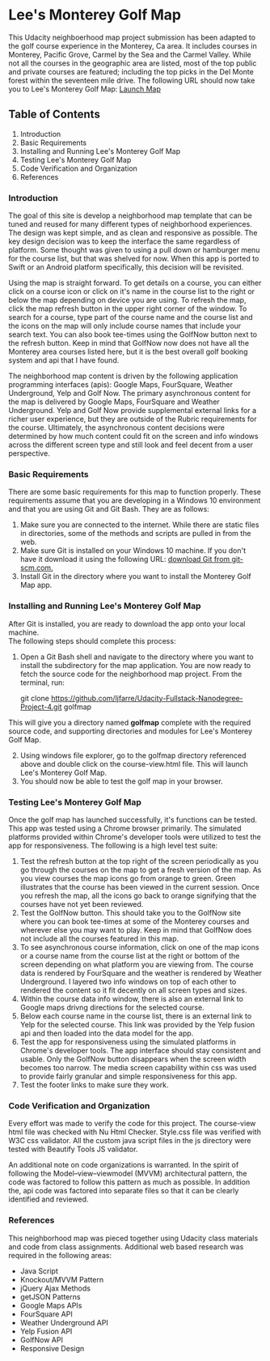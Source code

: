 # Lee's Monterey Golf Map
This Udacity neighboerhood map project submission has been adapted to the golf
course experience in the Monterey, Ca area.  It includes courses in Monterey,
Pacific Grove, Carmel by the Sea and the Carmel Valley.  While not all the
courses in the geographic area are listed, most of the top public and private
courses are featured; including the top picks in the Del Monte forest within
the seventeen mile drive. The following URL should now take you to Lee's Monterey
Golf Map: [Launch Map](https://rawgit.com/ljfarre/Udacity-Fullstack-Nanodegree-Project-4/master/course-view.html)

## Table of Contents
1. Introduction
2. Basic Requirements
3. Installing and Running Lee's Monterey Golf Map
4. Testing Lee's Monterey Golf Map
5. Code Verification and Organization
6. References

### Introduction
The goal of this site is develop a neighborhood map template that can be tuned
and reused for many different types of neighborhood experiences.  The design was
kept simple, and as clean and responsive as possible.  The key design decision
was to keep the interface the same regardless of platform. Some thought was given
to using a pull down or hamburger menu for the course list, but that was shelved
for now.  When this app is ported to Swift or an Android platform specifically,
this decision will be revisited.

Using the map is straight forward. To get details on a course, you can either
click on a course icon or click on it's name in the course list to the right
or below the map depending on device you are using. To refresh the map, click
the map refresh button in the upper right corner of the window. To search for a
course, type part of the course name and the course list and the icons on the map
will only include course names that include your search text. You can also book
tee-times using the GolfNow button next to the refresh button. Keep in mind that
GolfNow now does not have all the Monterey area courses listed here, but it is
the best overall golf booking system and api that I have found.

The neighborhood map content is driven by the following application programming
interfaces (apis): Google Maps, FourSquare, Weather Underground, Yelp and Golf
Now.  The primary asynchronous content for the map is delivered by Google Maps,
FourSquare and Weather Underground.  Yelp and Golf Now provide supplemental
external links for a richer user experience, but they are outside of the Rubric
requirements for the course. Ultimately, the asynchronous content decisions were
determined by how much content could fit on the screen and info windows across
the different screen type and still look and feel decent from a user perspective.

### Basic Requirements
There are some basic requirements for this map to function properly.  These
requirements assume that you are developing in a Windows 10 environment and
that you are using Git and Git Bash.  They are as follows:

1. Make sure you are connected to the internet.  While there are static
files in directories, some of the methods and scripts are pulled in from the
web.
2. Make sure Git is installed on your Windows 10 machine.  If you don't have
it download it using the following URL: [download Git from git-scm.com.](http://git-scm.com/downloads)
3. Install Git in the directory where you want to install the Monterey Golf Map app.

### Installing and Running Lee's Monterey Golf Map
After Git is installed, you are ready to download the app onto your local machine.  
The following steps should complete this process:

1. Open a Git Bash shell and navigate to the directory where you want to install
the subdirectory for the map application.  You are now ready to fetch
the source code for the neighborhood map project. From the
terminal, run:

    git clone https://github.com/ljfarre/Udacity-Fullstack-Nanodegree-Project-4.git golfmap

This will give you a directory named **golfmap** complete with the required source
code, and supporting directories and modules for Lee's Monterey Golf Map.  

2. Using windows file explorer, go to the golfmap directory referenced above and
double click on the course-view.html file.  This will launch Lee's Monterey Golf Map.
3. You should now be able to test the golf map in your browser.

### Testing Lee's Monterey Golf Map
Once the golf map has launched successfully, it's functions can be tested.
This app was tested using a Chrome browser primarily. The simulated platforms
provided within Chrome's developer tools were utilized to test the app for
responsiveness. The following is a high level test suite:

1. Test the refresh button at the top right of the screen periodically as you
go through the courses on the map to get a fresh version of the map.  As you view
courses the map icons go from orange to green.  Green illustrates that the course
has been viewed in the current session.  Once you refresh the map, all the icons
go back to orange signifying that the courses have not yet been reviewed.
2. Test the GolfNow button.  This should take you to the GolfNow site where you
can book tee-times at some of the Monterey courses and wherever else you may
want to play.  Keep in mind that GolfNow does not include all the courses featured
in this map.
3. To see asynchronous course information, click on one of the map icons or a
course name from the course list at the right or bottom of the screen depending on
what platform you are viewing from. The course data is rendered by FourSquare and the
weather is rendered by Weather Underground.  I layered two info windows on top of
each other to rendered the content so it fit decently on all screen types and sizes.
4. Within the course data info window, there is also an external link to Google
maps drivng directions for the selected course.
5. Below each course name in the course list, there is an external link to Yelp for
the selected course.  This link was provided by the Yelp fusion api and then loaded
into the data model for the app.
6. Test the app for responsiveness using the simulated platforms in Chrome's
developer tools. The app interface should stay consistent and usable.  Only the
GolfNow button disappears when the screen width becomes too narrow.  The media
screen capability within css was used to provide fairly granular and simple
responsiveness for this app.
7. Test the footer links to make sure they work.

### Code Verification and Organization
Every effort was made to verify the code for this project. The
course-view html file was checked with Nu Html Checker. Style.css file was
verified with W3C css validator. All the custom java script files in the js directory
were tested with Beautify Tools JS validator.

An additional note on code organizations is warranted.  In the spirit of following
the Model–view–viewmodel (MVVM) architectural pattern, the code was factored to
follow this pattern as much as possible.  In addition the, api code was factored
into separate files so that it can be clearly identified and reviewed.

### References
This neighborhood map was pieced together using Udacity class materials and code from
class assignments.  Additional web based research was required in the following areas:

* Java Script
* Knockout/MVVM Pattern
* jQuery Ajax Methods
* getJSON Patterns
* Google Maps APIs
* FourSquare API
* Weather Underground API
* Yelp Fusion API  
* GolfNow API
* Responsive Design
